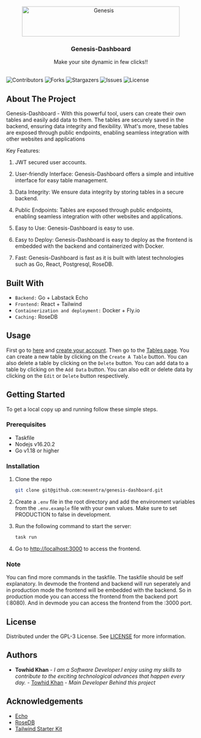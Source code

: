 <br/>
<p align="center">
  <a href="https://github.com/nexentra/genesis-dashboard">
    <img src="https://imageupload.io/ib/GdQnN0T1ZYR8pmO_1694071655.png" alt="Genesis" width="420" height="80">
  </a>

  <h3 align="center">Genesis-Dashboard</h3>

  <p align="center">
    Make your site dynamic in few clicks!!
    <br/>
    <br/>
  </p>
</p>

![Contributors](https://img.shields.io/github/contributors/nexentra/genesis-dashboard?color=dark-green) ![Forks](https://img.shields.io/github/forks/nexentra/genesis-dashboard?style=social) ![Stargazers](https://img.shields.io/github/stars/nexentra/genesis-dashboard?style=social) ![Issues](https://img.shields.io/github/issues/nexentra/genesis-dashboard) ![License](https://img.shields.io/github/license/nexentra/genesis-dashboard) 

## About The Project

Genesis-Dashboard - With this powerful tool, users can create their own tables and easily add data to them. The tables are securely saved in the backend, ensuring data integrity and flexibility. What's more, these tables are exposed through public endpoints, enabling seamless integration with other websites and applications

Key Features:

1) JWT secured user accounts.

2) User-friendly Interface: Genesis-Dashboard offers a simple and intuitive interface for easy table management.
    
3) Data Integrity: We ensure data integrity by storing tables in a secure backend.
    
4) Public Endpoints: Tables are exposed through public endpoints, enabling seamless integration with other websites and applications.
    
5) Easy to Use: Genesis-Dashboard is easy to use.

6) Easy to Deploy: Genesis-Dashboard is easy to deploy as the frontend is embedded with the backend and containerized with Docker.

7) Fast: Genesis-Dashboard is fast as it is built with latest technologies such as Go, React, Postgresql, RoseDB.

## Built With

* `Backend:` Go + Labstack Echo
* `Frontend:` React + Tailwind
* `Containerization and deployment:` Docker + Fly.io
* `Caching:` RoseDB

## Usage

First go to [here](https://dashboard.genesis.nexentra.online/auth) and [create your account](https://dashboard.genesis.nexentra.online/auth/login). Then go to the [Tables page](https://dashboard.genesis.nexentra.online/admin/tables). You can create a new table by clicking on the `Create A Table` button. You can also delete a table by clicking on the `Delete` button. You can add data to a table by clicking on the `Add Data` button. You can also edit or delete data by clicking on the `Edit` or `Delete` button respectively.

## Getting Started

To get a local copy up and running follow these simple steps.

### Prerequisites

* Taskfile
* Nodejs v16.20.2
* Go v1.18 or higher

### Installation

1. Clone the repo
   ```sh
   git clone git@github.com:nexentra/genesis-dashboard.git
    ```
2. Create a `.env` file in the root directory and add the environment variables from the `.env.example` file with your own values. Make sure to set PRODUCTION to false in development.

3. Run the following command to start the server:
    ```sh
    task run
    ```
4. Go to [http://localhost:3000](http://localhost:3000) to access the frontend.

### Note

You can find more commands in the taskfile. The taskfile should be self explanatory. In devmode the frontend and backend will run seperately and in production mode the frontend will be embedded with the backend. So in production mode you can access the frontend from the backend port (:8080). And in devmode you can access the frontend from the :3000 port.

## License

Distributed under the GPL-3 License. See [LICENSE](https://github.com/nexentra/genesis-dashboard/blob/main/LICENSE.md) for more information.

## Authors

* **Towhid Khan** - *I am a Software Developer.I enjoy using my skills to contribute to the exciting technological advances that happen every day.* - [Towhid Khan](https://github.com/KnockOutEZ) - *Main Developer Behind this project*

## Acknowledgements

* [Echo](https://github.com/labstack/echo)
* [RoseDB](https://github.com/rosedblabs/rosedb)
* [Tailwind Starter Kit](https://github.com/creativetimofficial/tailwind-starter-kit)
